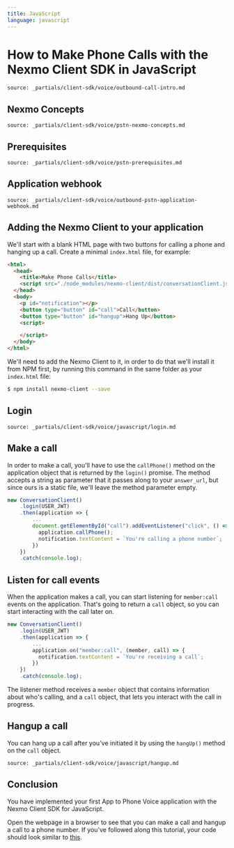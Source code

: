 ```yaml
---
title: JavaScript
language: javascript
---
```


# How to Make Phone Calls with the Nexmo Client SDK in JavaScript

```partial
source: _partials/client-sdk/voice/outbound-call-intro.md
```

## Nexmo Concepts

```partial
source: _partials/client-sdk/voice/pstn-nexmo-concepts.md
```

## Prerequisites

```partial
source: _partials/client-sdk/voice/pstn-prerequisites.md
```

## Application webhook

```partial
source: _partials/client-sdk/voice/outbound-pstn-application-webhook.md
```

## Adding the Nexmo Client to your application

We'll start with a blank HTML page with two buttons for calling a phone and hanging up a call. Create a minimal `index.html` file, for example:

```html
<html>
  <head>
    <title>Make Phone Calls</title>
    <script src="./node_modules/nexmo-client/dist/conversationClient.js"></script>
  </head>
  <body>
    <p id="notification"></p>
    <button type="button" id="call">Call</button>
    <button type="button" id="hangup">Hang Up</button>
    <script>

    </script>
  </body>
</html>
```

We'll need to add the Nexmo Client to it, in order to do that we'll install it from NPM first, by running this command in the same folder as your `index.html` file:

```bash
$ npm install nexmo-client --save
```

## Login

```partial
source: _partials/client-sdk/voice/javascript/login.md
```

## Make a call

In order to make a call, you'll have to use the `callPhone()` method on the application object that is returned by the `login()` promise. The method accepts a string as parameter that it passes along to your `answer_url`, but since ours is a static file, we'll leave the method parameter empty.

```javascript
new ConversationClient()
    .login(USER_JWT)
    .then(application => {
        ...
        document.getElementById("call").addEventListener("click", () => {
          application.callPhone();
          notification.textContent = `You're calling a phone number`;
        })
    })
    .catch(console.log);
```

## Listen for call events

When the application makes a call, you can start listening for `member:call` events on the application. That's going to return a `call` object, so you can start interacting with the call later on.

```javascript
new ConversationClient()
    .login(USER_JWT)
    .then(application => {
        ...
        application.on("member:call", (member, call) => {
          notification.textContent = `You're receiving a call`;
        })
    })
    .catch(console.log);
```

The listener method receives a `member` object that contains information about who's calling, and a `call` object, that lets you interact with the call in progress.

## Hangup a call

You can hang up a call after you've initiated it by using the `hangUp()` method on the `call` object.

```partial
source: _partials/client-sdk/voice/javascript/hangup.md
```

## Conclusion

You have implemented your first App to Phone Voice application with the Nexmo Client SDK for JavaScript.

Open the webpage in a browser to see that you can make a call and hangup a call to a phone number. If you've followed along this tutorial, your code should look similar to [this](https://github.com/Nexmo/client-sdk-javascript-make-phone-calls/blob/master/index.html).
